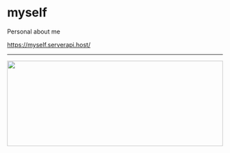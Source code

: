 # myself
Personal about me

https://myself.serverapi.host/

<hr>
<div align="left">
<a align="left" href="https://github.com/tranphuoctien/tranphuoctien" title="Go to Source">
  <img align="left" width="100%" height="200" src="https://github-readme-stats.vercel.app/api?username=tranphuoctien&show_icons=true&theme=gotham">
</a>
<hr>

